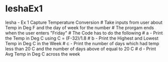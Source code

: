 # IeshaEx1
Iesha - Ex 1 Capture Temperature Conversion # Take inputs from user about Temp in Deg F and the day of week for the number # The prorgam ends when the user enters "Friday" # The Code has to do the following # a - Print the Temp in Deg C using C = (F-32)/1.8 # b - Print the Highest and Lowest Temp in Deg C in the Week # c - Print the number of days which had temp less than 20 C and the number of days above of equal to 20 C # d - Print Avg Temp in Deg C across the week
